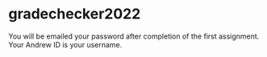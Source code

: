 # gradechecker2022
 
You will be emailed your password after completion of the first assignment. Your Andrew ID is your username.
